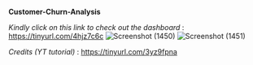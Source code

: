 **Customer-Churn-Analysis**

*Kindly click on this link to check out the dashboard* : https://tinyurl.com/4hjz7c6c
![Screenshot (1450)](https://github.com/user-attachments/assets/88f28855-0782-427e-b384-21e2f2a7b961)
![Screenshot (1451)](https://github.com/user-attachments/assets/ad0c0b20-0a3c-49cc-b7f5-75fe14db96af)

*Credits (YT tutorial)* : https://tinyurl.com/3yz9fpna
